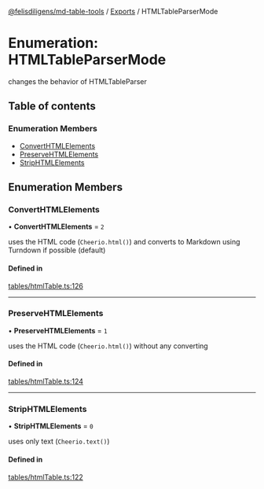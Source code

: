 [@felisdiligens/md-table-tools](../README.md) / [Exports](../modules.md) / HTMLTableParserMode

# Enumeration: HTMLTableParserMode

changes the behavior of HTMLTableParser

## Table of contents

### Enumeration Members

- [ConvertHTMLElements](HTMLTableParserMode.md#converthtmlelements)
- [PreserveHTMLElements](HTMLTableParserMode.md#preservehtmlelements)
- [StripHTMLElements](HTMLTableParserMode.md#striphtmlelements)

## Enumeration Members

### ConvertHTMLElements

• **ConvertHTMLElements** = ``2``

uses the HTML code (`Cheerio.html()`) and converts to Markdown using Turndown if possible (default)

#### Defined in

[tables/htmlTable.ts:126](https://github.com/FelisDiligens/md-table-tools/blob/0a55b82/src/tables/htmlTable.ts#L126)

___

### PreserveHTMLElements

• **PreserveHTMLElements** = ``1``

uses the HTML code (`Cheerio.html()`) without any converting

#### Defined in

[tables/htmlTable.ts:124](https://github.com/FelisDiligens/md-table-tools/blob/0a55b82/src/tables/htmlTable.ts#L124)

___

### StripHTMLElements

• **StripHTMLElements** = ``0``

uses only text (`Cheerio.text()`)

#### Defined in

[tables/htmlTable.ts:122](https://github.com/FelisDiligens/md-table-tools/blob/0a55b82/src/tables/htmlTable.ts#L122)
